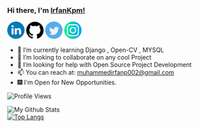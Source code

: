 ### Hi there, I'm [IrfanKpm!](https://IrfanKpm.github.io) 
<a href="https://www.linkedin.com/in/"><img src="https://github.com/IrfanKpm/IrfanKpm/blob/main/logos/linkedin.png" width="40" /></a>
<a href="https://github.com/IrfanKpm"><img src="https://github.com/IrfanKpm/IrfanKpm/blob/main/logos/github.png" width="40" /></a>
<a href="https://twitter.com/MUHAMME74550273"><img src="https://github.com/IrfanKpm/IrfanKpm/blob/main/logos/twitter.png" width="40" /></a>
<a href="https://www.instagram.com/irfan_payambrottu"><img src="https://github.com/IrfanKpm/IrfanKpm/blob/main/logos/instagram.png" width="40" /></a>

- 🌱 I’m currently learning Django , Open-CV , MYSQL
- 👯 I’m looking to collaborate on any cool Project
- 🤔 I’m looking for help with Open Source Project Development 
- 📫 You can reach at: muhammedirfanp002@gmail.com 
- 🎆 I'm Open for New Opportunities.

![Profile Views](https://komarev.com/ghpvc/?username=IrfanKpm)

![My Github Stats](https://github-readme-stats.vercel.app/api?username=IrfanKpm&show_icons=true)<br>
[![Top Langs](https://github-readme-stats.vercel.app/api/top-langs/?username=IrfanKpm&layout=compact)](https://github.com/IrfanKpm)
